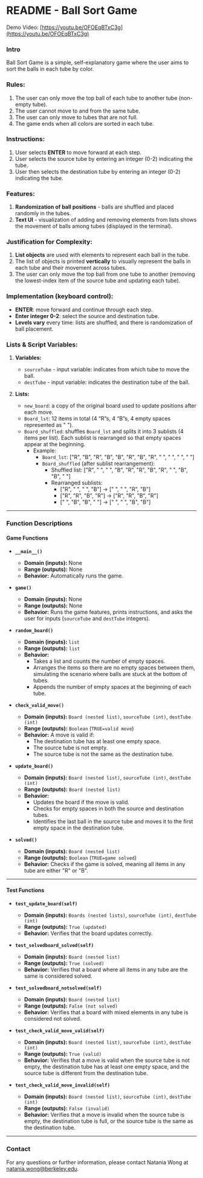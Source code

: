 # README - Ball Sort Game

Demo Video: [https://youtu.be/OFOEqBTxC3g](https://youtu.be/OFOEqBTxC3g)

### Intro
Ball Sort Game is a simple, self-explanatory game where the user aims to sort the balls in each tube by color.

### Rules:
1. The user can only move the top ball of each tube to another tube (non-empty tube).
2. The user cannot move to and from the same tube.
3. The user can only move to tubes that are not full.
4. The game ends when all colors are sorted in each tube.

### Instructions:
1. User selects **ENTER** to move forward at each step.
2. User selects the source tube by entering an integer (0-2) indicating the tube.
3. User then selects the destination tube by entering an integer (0-2) indicating the tube.

### Features:
1. **Randomization of ball positions** - balls are shuffled and placed randomly in the tubes.
2. **Text UI** - visualization of adding and removing elements from lists shows the movement of balls among tubes (displayed in the terminal).

### Justification for Complexity:
1. **List objects** are used with elements to represent each ball in the tube.
2. The list of objects is printed **vertically** to visually represent the balls in each tube and their movement across tubes.
3. The user can only move the top ball from one tube to another (removing the lowest-index item of the source tube and updating each tube).

### Implementation (keyboard control):  
- **ENTER**: move forward and continue through each step.  
- **Enter integer 0-2**: select the source and destination tube.  
- **Levels vary** every time: lists are shuffled, and there is randomization of ball placement.

### Lists & Script Variables:
1. **Variables:**
   - `sourceTube` - input variable: indicates from which tube to move the ball.
   - `destTube` - input variable: indicates the destination tube of the ball.

2. **Lists:**
   - `new_board`: a copy of the original board used to update positions after each move.
   - `Board_lst`: 12 items in total (4 “R”s, 4 “B”s, 4 empty spaces represented as " ").
   - `Board_shuffled`: shuffles `Board_lst` and splits it into 3 sublists (4 items per list). Each sublist is rearranged so that empty spaces appear at the beginning.
     - Example:
       - `Board_lst`: ["R", "B", "R", "B", "B", "R", "B", "R", " ", " ", " ", " "]  
       - `Board_shuffled` (after sublist rearrangement):  
         - Shuffled list: ["R", " ", " ", "B", "R", "R", "B", "R", " ", "B", "B", " "]  
         - Rearranged sublists:  
           - ["R", " ", " ", "B"] → [" ", " ", "R", "B"]  
           - ["R", "R", "B", "R"] → ["R", "R", "B", "R"]  
           - [" ", "B", "B", " "] → [" ", " ", "B", "B"]

---

### Function Descriptions

#### Game Functions

- **`__main__()`**  
  - **Domain (inputs):** None  
  - **Range (outputs):** None  
  - **Behavior:** Automatically runs the game.

- **`game()`**  
  - **Domain (inputs):** None  
  - **Range (outputs):** None  
  - **Behavior:** Runs the game features, prints instructions, and asks the user for inputs (`sourceTube` and `destTube` integers).

- **`random_board()`**  
  - **Domain (inputs):** `list`  
  - **Range (outputs):** `list`  
  - **Behavior:**  
    - Takes a list and counts the number of empty spaces.  
    - Arranges the items so there are no empty spaces between them, simulating the scenario where balls are stuck at the bottom of tubes.  
    - Appends the number of empty spaces at the beginning of each tube.

- **`check_valid_move()`**  
  - **Domain (inputs):** `Board (nested list)`, `sourceTube (int)`, `destTube (int)`  
  - **Range (outputs):** `Boolean` (`TRUE=valid move`)  
  - **Behavior:** A move is valid if:  
    - The destination tube has at least one empty space.  
    - The source tube is not empty.  
    - The source tube is not the same as the destination tube.

- **`update_board()`**  
  - **Domain (inputs):** `Board (nested list)`, `sourceTube (int)`, `destTube (int)`  
  - **Range (outputs):** `Board (nested list)`  
  - **Behavior:**  
    - Updates the board if the move is valid.  
    - Checks for empty spaces in both the source and destination tubes.  
    - Identifies the last ball in the source tube and moves it to the first empty space in the destination tube.

- **`solved()`**  
  - **Domain (inputs):** `Board (nested list)`  
  - **Range (outputs):** `Boolean` (`TRUE=game solved`)  
  - **Behavior:** Checks if the game is solved, meaning all items in any tube are either "R" or "B".

---

#### Test Functions

- **`test_update_board(self)`**  
  - **Domain (inputs):** `Boards (nested lists)`, `sourceTube (int)`, `destTube (int)`  
  - **Range (outputs):** `True (updated)`  
  - **Behavior:** Verifies that the board updates correctly.

- **`test_solvedboard_solved(self)`**  
  - **Domain (inputs):** `Board (nested list)`  
  - **Range (outputs):** `True (solved)`  
  - **Behavior:** Verifies that a board where all items in any tube are the same is considered solved.

- **`test_solvedboard_notsolved(self)`**  
  - **Domain (inputs):** `Board (nested list)`  
  - **Range (outputs):** `False (not solved)`  
  - **Behavior:** Verifies that a board with mixed elements in any tube is considered not solved.

- **`test_check_valid_move_valid(self)`**  
  - **Domain (inputs):** `Board (nested list)`, `sourceTube (int)`, `destTube (int)`  
  - **Range (outputs):** `True (valid)`  
  - **Behavior:** Verifies that a move is valid when the source tube is not empty, the destination tube has at least one empty space, and the source tube is different from the destination tube.

- **`test_check_valid_move_invalid(self)`**  
  - **Domain (inputs):** `Board (nested list)`, `sourceTube (int)`, `destTube (int)`  
  - **Range (outputs):** `False (invalid)`  
  - **Behavior:** Verifies that a move is invalid when the source tube is empty, the destination tube is full, or the source tube is the same as the destination tube.

---
### Contact

For any questions or further information, please contact Natania Wong at [natania.wong@berkeley.edu](mailto:natania.wong@berkeley.edu).

